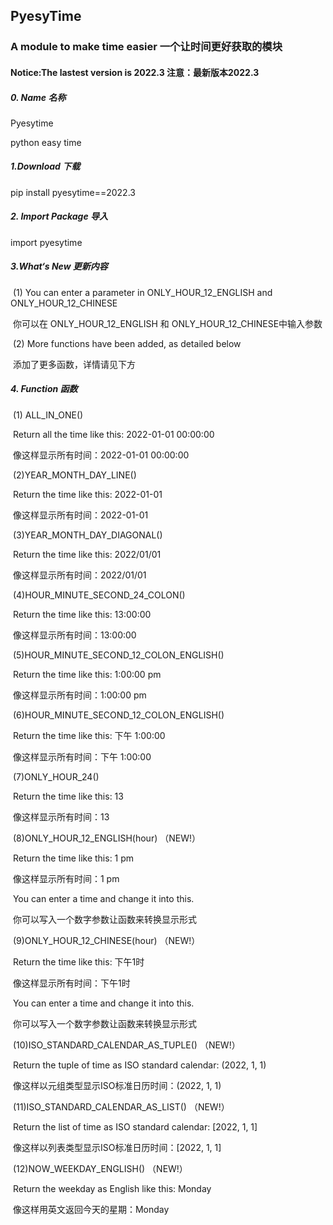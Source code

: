 ## PyesyTime

### A module to make time easier	一个让时间更好获取的模块

#### Notice:The lastest version is 2022.3	注意：最新版本2022.3

##### 0. Name	名称

Pyesytime

python easy time

##### 1.Download	下载

pip install pyesytime==2022.3

##### 2. Import Package	导入

import pyesytime

##### 3.What‘s New	更新内容

​	(1) You can enter a parameter in ONLY_HOUR_12_ENGLISH and ONLY_HOUR_12_CHINESE

​		 你可以在 ONLY_HOUR_12_ENGLISH 和 ONLY_HOUR_12_CHINESE中输入参数

​	(2) More functions have been added, as detailed below

​		 添加了更多函数，详情请见下方 

##### 4. Function	函数

​	(1) ALL_IN_ONE()

​		Return all the time like this:  2022-01-01 00:00:00

​		像这样显示所有时间：2022-01-01 00:00:00

​	(2)YEAR_MONTH_DAY_LINE()

​		Return the time like this: 2022-01-01

​		像这样显示所有时间：2022-01-01

​	(3)YEAR_MONTH_DAY_DIAGONAL()

​		Return the time like this: 2022/01/01

​		像这样显示所有时间：2022/01/01

​	(4)HOUR_MINUTE_SECOND_24_COLON()

​		Return the time like this: 13:00:00

​		像这样显示所有时间：13:00:00

​	(5)HOUR_MINUTE_SECOND_12_COLON_ENGLISH()

​		Return the time like this: 1:00:00 pm

​		像这样显示所有时间：1:00:00 pm

​	(6)HOUR_MINUTE_SECOND_12_COLON_ENGLISH()

​		Return the time like this: 下午 1:00:00

​		像这样显示所有时间：下午 1:00:00

​	(7)ONLY_HOUR_24()

​		Return the time like this: 13

​		像这样显示所有时间：13

​	(8)ONLY_HOUR_12_ENGLISH(hour)					（NEW!）

​		Return the time like this: 1 pm

​		像这样显示所有时间：1 pm

​		You can enter a time and change it into this.

​		你可以写入一个数字参数让函数来转换显示形式

​	(9)ONLY_HOUR_12_CHINESE(hour)					（NEW!）

​		Return the time like this: 下午1时

​		像这样显示所有时间：下午1时

​		You can enter a time and change it into this.

​		你可以写入一个数字参数让函数来转换显示形式

​	(10)ISO_STANDARD_CALENDAR_AS_TUPLE()					（NEW!）

​		Return the tuple of time as ISO standard calendar: (2022, 1, 1)

​		像这样以元组类型显示ISO标准日历时间：(2022, 1, 1)

​	(11)ISO_STANDARD_CALENDAR_AS_LIST()					（NEW!）

​		Return the list of time as ISO standard calendar: [2022, 1, 1]

​		像这样以列表类型显示ISO标准日历时间：[2022, 1, 1]

​	(12)NOW_WEEKDAY_ENGLISH()					（NEW!）

​		Return the weekday as English like this: Monday

​		像这样用英文返回今天的星期：Monday
